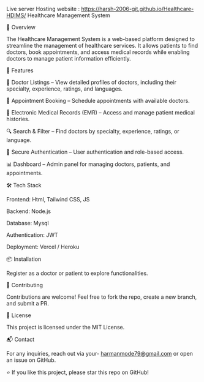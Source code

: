 Live server Hosting website : https://harsh-2006-git.github.io/Healthcare-HDIMS/
Healthcare Management System

📌 Overview

The Healthcare Management System is a web-based platform designed to streamline the management of healthcare services. It allows patients to find doctors, book appointments, and access medical records while enabling doctors to manage patient information efficiently.

🚀 Features

🏥 Doctor Listings – View detailed profiles of doctors, including their specialty, experience, ratings, and languages.

📅 Appointment Booking – Schedule appointments with available doctors.

📄 Electronic Medical Records (EMR) – Access and manage patient medical histories.

🔍 Search & Filter – Find doctors by specialty, experience, ratings, or language.

🔐 Secure Authentication – User authentication and role-based access.

📊 Dashboard – Admin panel for managing doctors, patients, and appointments.

🛠️ Tech Stack

Frontend: Html, Tailwind CSS, JS

Backend: Node.js

Database: Mysql

Authentication: JWT

Deployment: Vercel / Heroku

📦 Installation

Register as a doctor or patient to explore functionalities.

🤝 Contributing

Contributions are welcome! Feel free to fork the repo, create a new branch, and submit a PR.

📜 License

This project is licensed under the MIT License.

📬 Contact

For any inquiries, reach out via your-  harmanmode79@gmail.com or open an issue on GitHub.

⭐ If you like this project, please star this repo on GitHub!
